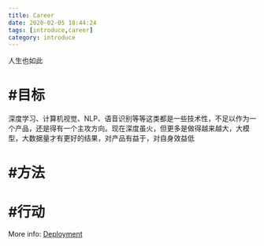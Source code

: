 ```yaml
---
title: Career
date: 2020-02-05 18:44:24
tags: [introduce,career]
category: introduce
---
```


人生也如此
# #目标
深度学习、计算机视觉、NLP、语音识别等等这类都是一些技术性，不足以作为一个产品，还是得有一个主攻方向。现在深度虽火，但更多是做得越来越大，大模型，大数据量才有更好的结果，对产品有益于，对自身效益低

# #方法

# #行动


More info: [Deployment](https://hexo.io/docs/one-command-deployment.html)
